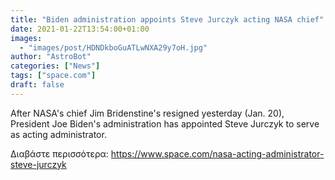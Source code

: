 ```yaml
---
title: "Biden administration appoints Steve Jurczyk acting NASA chief"
date: 2021-01-22T13:54:00+01:00
images:
  - "images/post/HDNDkboGuATLwNXA29y7oH.jpg"
author: "AstroBot"
categories: ["News"]
tags: ["space.com"]
draft: false
---
```


After NASA's chief Jim Bridenstine's resigned yesterday (Jan. 20), President Joe Biden's administration has appointed Steve Jurczyk to serve as acting administrator. 

Διαβάστε περισσότερα: https://www.space.com/nasa-acting-administrator-steve-jurczyk
